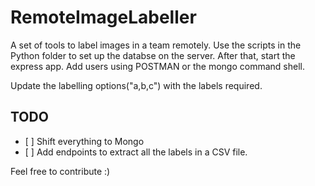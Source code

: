 # RemoteImageLabeller
 A set of tools to label images in a team remotely. Use the scripts in the Python folder to set up the databse on the server. After that, start the express app. Add users using POSTMAN or the mongo command shell.
 
Update the labelling options("a,b,c") with the labels required.

 ## TODO
 - \[ ] Shift everything to Mongo
 - \[ ] Add endpoints to extract all the labels in a CSV file.
 
 Feel free to contribute :)
